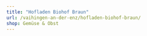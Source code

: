 ```yaml
---
title: "Hofladen Biohof Braun"
url: /vaihingen-an-der-enz/hofladen-biohof-braun/
shop: Gemüse & Obst
---
```

